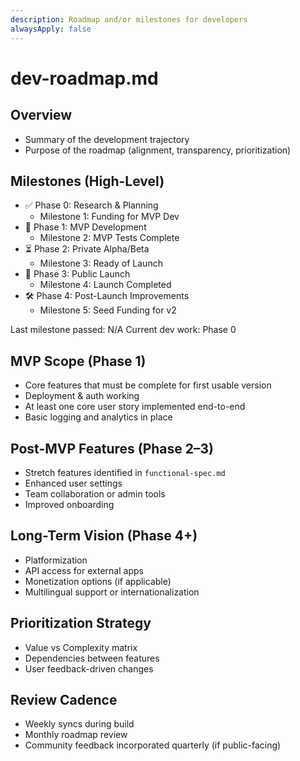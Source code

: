```yaml
---
description: Roadmap and/or milestones for developers
alwaysApply: false
---
```


# dev-roadmap.md

## Overview
- Summary of the development trajectory
- Purpose of the roadmap (alignment, transparency, prioritization)

## Milestones (High-Level)
- ✅ Phase 0: Research & Planning
  - Milestone 1: Funding for MVP Dev
- 🚧 Phase 1: MVP Development
  - Milestone 2: MVP Tests Complete
- ⏳ Phase 2: Private Alpha/Beta
  - Milestone 3: Ready of Launch
- 📣 Phase 3: Public Launch
  - Milestone 4: Launch Completed
- 🛠️ Phase 4: Post-Launch Improvements
  - Milestone 5: Seed Funding for v2

Last milestone passed: N/A
Current dev work: Phase 0

## MVP Scope (Phase 1)
- Core features that must be complete for first usable version
- Deployment & auth working
- At least one core user story implemented end-to-end
- Basic logging and analytics in place

## Post-MVP Features (Phase 2–3)
- Stretch features identified in `functional-spec.md`
- Enhanced user settings
- Team collaboration or admin tools
- Improved onboarding

## Long-Term Vision (Phase 4+)
- Platformization
- API access for external apps
- Monetization options (if applicable)
- Multilingual support or internationalization

## Prioritization Strategy
- Value vs Complexity matrix
- Dependencies between features
- User feedback-driven changes

## Review Cadence
- Weekly syncs during build
- Monthly roadmap review
- Community feedback incorporated quarterly (if public-facing)
